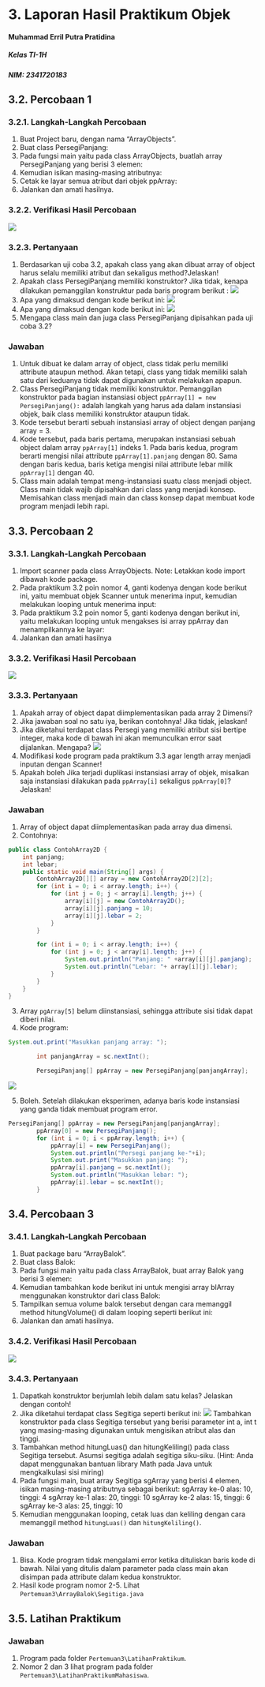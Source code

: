 # 3. Laporan Hasil Praktikum Objek


#### Muhammad Erril Putra Pratidina
##### Kelas TI-1H
##### NIM: 2341720183

## 3.2. Percobaan 1
### 3.2.1. Langkah-Langkah Percobaan
1. Buat Project baru, dengan nama “ArrayObjects”.
2. Buat class PersegiPanjang:
3. Pada fungsi main yaitu pada class ArrayObjects, buatlah array PersegiPanjang yang berisi 3 elemen:
4. Kemudian isikan masing-masing atributnya:
5. Cetak ke layar semua atribut dari objek ppArray: 
6. Jalankan dan amati hasilnya.
### 3.2.2. Verifikasi Hasil Percobaan
![](Pasted%20image%2020240226095131.png)
### 3.2.3. Pertanyaan
1. Berdasarkan uji coba 3.2, apakah class yang akan dibuat array of object harus selalu memiliki atribut dan sekaligus method?Jelaskan!
2. Apakah class PersegiPanjang memiliki konstruktor? Jika tidak, kenapa dilakukan pemanggilan konstruktur pada baris program berikut : ![](Pasted%20image%2020240226093818.png)
4. Apa yang dimaksud dengan kode berikut ini: ![](Pasted%20image%2020240226093846.png)
5. Apa yang dimaksud dengan kode berikut ini: ![](Pasted%20image%2020240226093902.png)
6. Mengapa class main dan juga class PersegiPanjang dipisahkan pada uji coba 3.2?
### Jawaban
1. Untuk dibuat ke dalam array of object, class tidak perlu memiliki attribute ataupun method. Akan tetapi, class yang tidak memiliki salah satu dari keduanya tidak dapat digunakan untuk melakukan apapun.
2. Class PersegiPanjang tidak memiliki konstruktor. Pemanggilan konstruktor pada bagian instansiasi object `ppArray[1] = new PersegiPanjang():` adalah langkah yang harus ada dalam instansiasi objek, baik class memiliki konstruktor ataupun tidak.
3. Kode tersebut berarti sebuah instansiasi array of object dengan panjang array = 3.
4. Kode tersebut, pada baris pertama, merupakan instansiasi sebuah object dalam array `ppArray[1]` indeks 1. Pada baris kedua, program berarti mengisi nilai attribute `ppArray[1].panjang` dengan 80. Sama dengan baris kedua, baris ketiga mengisi nilai attribute lebar milik `ppArray[1]` dengan 40.
5. Class main adalah tempat meng-instansiasi suatu class menjadi object. Class main tidak wajib dipisahkan dari class yang menjadi konsep. Memisahkan class menjadi main dan class konsep dapat membuat kode program menjadi lebih rapi.
## 3.3. Percobaan 2
### 3.3.1. Langkah-Langkah Percobaan
1. Import scanner pada class ArrayObjects. Note: Letakkan kode import dibawah kode package. 
2. Pada praktikum 3.2 poin nomor 4, ganti kodenya dengan kode berikut ini, yaitu membuat objek Scanner untuk menerima input, kemudian melakukan looping untuk menerima input: 
3. Pada praktikum 3.2 poin nomor 5, ganti kodenya dengan berikut ini, yaitu melakukan looping untuk mengakses isi array ppArray dan menampilkannya ke layar: 
4. Jalankan dan amati hasilnya
### 3.3.2. Verifikasi Hasil Percobaan
![](Pasted%20image%2020240226095931.png)

### 3.3.3. Pertanyaan
1. Apakah array of object dapat diimplementasikan pada array 2 Dimensi?
2. Jika jawaban soal no satu iya, berikan contohnya! Jika tidak, jelaskan!
3. Jika diketahui terdapat class Persegi yang memiliki atribut sisi bertipe integer, maka kode di bawah ini akan memunculkan error saat dijalankan. Mengapa? ![](Pasted%20image%2020240226100111.png)
4. Modifikasi kode program pada praktikum 3.3 agar length array menjadi inputan dengan Scanner!
5. Apakah boleh Jika terjadi duplikasi instansiasi array of objek, misalkan saja instansiasi dilakukan pada `ppArray[i]` sekaligus `ppArray[0]`?Jelaskan!
### Jawaban
1. Array of object dapat diimplementasikan pada array dua dimensi.
2. Contohnya: 
```java
public class ContohArray2D {
    int panjang;
    int lebar;
    public static void main(String[] args) {
        ContohArray2D[][] array = new ContohArray2D[2][2];
        for (int i = 0; i < array.length; i++) {
            for (int j = 0; j < array[i].length; j++) {
                array[i][j] = new ContohArray2D();
                array[i][j].panjang = 10;
                array[i][j].lebar = 2;
            }
        }

        for (int i = 0; i < array.length; i++) {
            for (int j = 0; j < array[i].length; j++) {
                System.out.println("Panjang: " +array[i][j].panjang);
                System.out.println("Lebar: "+ array[i][j].lebar);
            }
        }
    }
}
```
3. Array `pgArray[5]` belum diinstansiasi, sehingga  attribute sisi tidak dapat diberi nilai.
4. Kode program:
```java
System.out.print("Masukkan panjang array: ");

        int panjangArray = sc.nextInt();

        PersegiPanjang[] ppArray = new PersegiPanjang[panjangArray];
```
![](Pasted%20image%2020240226101425.png)

5. Boleh. Setelah dilakukan eksperimen, adanya baris kode instansiasi yang ganda tidak membuat program error.
```java
PersegiPanjang[] ppArray = new PersegiPanjang[panjangArray];
        ppArray[0] = new PersegiPanjang();
        for (int i = 0; i < ppArray.length; i++) {
            ppArray[i] = new PersegiPanjang();
            System.out.println("Persegi panjang ke-"+i);
            System.out.print("Masukkan panjang: ");
            ppArray[i].panjang = sc.nextInt();
            System.out.println("Masukkan lebar: ");
            ppArray[i].lebar = sc.nextInt();
        }
```
## 3.4. Percobaan 3
### 3.4.1. Langkah-Langkah Percobaan
1. Buat package baru “ArrayBalok”. 
2. Buat class Balok: 
3. Pada fungsi main yaitu pada class ArrayBalok, buat array Balok yang berisi 3 elemen: 
4. Kemudian tambahkan kode berikut ini untuk mengisi array blArray menggunakan konstruktor dari class Balok:
5. Tampilkan semua volume balok tersebut dengan cara memanggil method hitungVolume() di dalam looping seperti berikut ini: 
6. Jalankan dan amati hasilnya.
### 3.4.2. Verifikasi Hasil Percobaan
![](Pasted%20image%2020240226102313.png)
### 3.4.3. Pertanyaan
1. Dapatkah konstruktor berjumlah lebih dalam satu kelas? Jelaskan dengan contoh!
2. Jika diketahui terdapat class Segitiga seperti berikut ini: ![](Pasted%20image%2020240226102409.png)
Tambahkan konstruktor pada class Segitiga tersebut yang berisi parameter int a, int t yang masing-masing digunakan untuk mengisikan atribut alas dan tinggi.
3. Tambahkan method hitungLuas() dan hitungKeliling() pada class Segitiga tersebut. Asumsi segitiga adalah segitiga siku-siku. (Hint: Anda dapat menggunakan bantuan library Math pada Java untuk mengkalkulasi sisi miring)
4. Pada fungsi main, buat array Segitiga sgArray yang berisi 4 elemen, isikan masing-masing atributnya sebagai berikut:
sgArray ke-0 alas: 10, tinggi: 4 
sgArray ke-1 alas: 20, tinggi: 10 
sgArray ke-2 alas: 15, tinggi: 6 
sgArray ke-3 alas: 25, tinggi: 10
6. Kemudian menggunakan looping, cetak luas dan keliling dengan cara memanggil method `hitungLuas()` dan `hitungKeliling()`.
### Jawaban
1. Bisa. Kode program tidak mengalami error ketika dituliskan baris kode di bawah. Nilai yang ditulis dalam parameter pada class main akan disimpan pada attribute dalam kedua konstruktor.
2. Hasil kode program nomor 2-5. Lihat `Pertemuan3\ArrayBalok\Segitiga.java`
## 3.5. Latihan Praktikum

### Jawaban
1. Program pada folder `Pertemuan3\LatihanPraktikum`.
2. Nomor 2 dan 3 lihat program pada folder `Pertemuan3\LatihanPraktikumMahasiswa`.